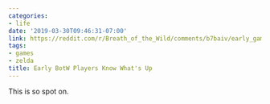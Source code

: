 ```yaml
---
categories:
- life
date: '2019-03-30T09:46:31-07:00'
link: https://reddit.com/r/Breath_of_the_Wild/comments/b7baiv/early_game_players_know_whats_up/
tags:
- games
- zelda
title: Early BotW Players Know What's Up
---
```


This is so spot on.
